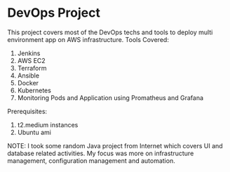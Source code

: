 # DevOps Project

This project covers most of the DevOps techs and tools to deploy multi environment app on AWS infrastructure.
Tools Covered:
  1. Jenkins
  2. AWS EC2
  3. Terraform
  4. Ansible
  5. Docker
  6. Kubernetes
  7. Monitoring Pods and Application using Promatheus and Grafana

Prerequisites:
  1. t2.medium instances
  2. Ubuntu ami

NOTE: I took some random Java project from Internet which covers UI and database related activities. My focus was more on infrastructure management, configuration management         and automation.
